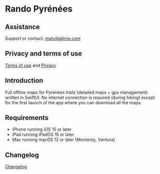 # Rando Pyrénées

## Assistance
Support or contact: [matvdg@me.com](matvdg@me.com)

## Privacy and terms of use

[Terms of use](https://github.com/matvdg/Rando/blob/master/tou.md) and [Privacy](https://github.com/matvdg/Rando/blob/master/privacy.md)

## Introduction
Full offline maps for Pyrénées trails (detailed maps + gpx management) written in SwiftUI.
No internet connection is required (during hiking) except for the first launch of the app where you can download all the maps.

## Requirements
- iPhone running iOS 15 or later
- iPad running iPadOS 15 or later
- Mac running macOS 12 or later (Monterey, Ventura)

## Changelog
[Changelog](https://github.com/matvdg/Rando.wiki.git)
